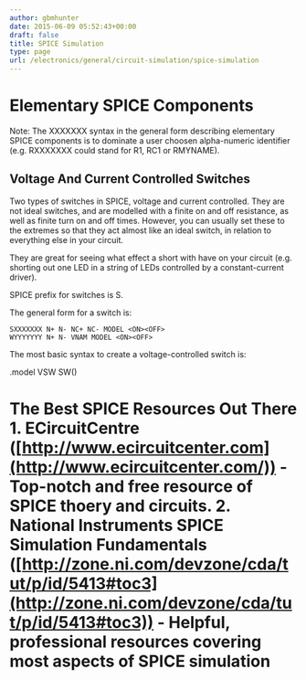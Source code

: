 ```yaml
---
author: gbmhunter
date: 2015-06-09 05:52:43+00:00
draft: false
title: SPICE Simulation
type: page
url: /electronics/general/circuit-simulation/spice-simulation
---
```


# Elementary SPICE Components

Note: The XXXXXXX syntax in the general form describing elementary SPICE components is to dominate a user choosen alpha-numeric identifier (e.g. RXXXXXXX could stand for R1, RC1 or RMYNAME).

## Voltage And Current Controlled Switches

Two types of switches in SPICE, voltage and current controlled. They are not ideal switches, and are modelled with a finite on and off resistance, as well as finite turn on and off times. However, you can usually set these to the extremes so that they act almost like an ideal switch, in relation to everything else in your circuit.

They are great for seeing what effect a short with have on your circuit (e.g. shorting out one LED in a string of LEDs controlled by a constant-current driver).

SPICE prefix for switches is S.

The general form for a switch is:
    
    SXXXXXXX N+ N- NC+ NC- MODEL <ON><OFF>
    WYYYYYYY N+ N- VNAM MODEL <ON><OFF>

The most basic syntax to create a voltage-controlled switch is:

.model VSW SW() 

# The Best SPICE Resources Out There  1. ECircuitCentre ([http://www.ecircuitcenter.com](http://www.ecircuitcenter.com/)) - Top-notch and free resource of SPICE thoery and circuits.  2. National Instruments SPICE Simulation Fundamentals ([http://zone.ni.com/devzone/cda/tut/p/id/5413#toc3](http://zone.ni.com/devzone/cda/tut/p/id/5413#toc3)) - Helpful, professional resources covering most aspects of SPICE simulation

